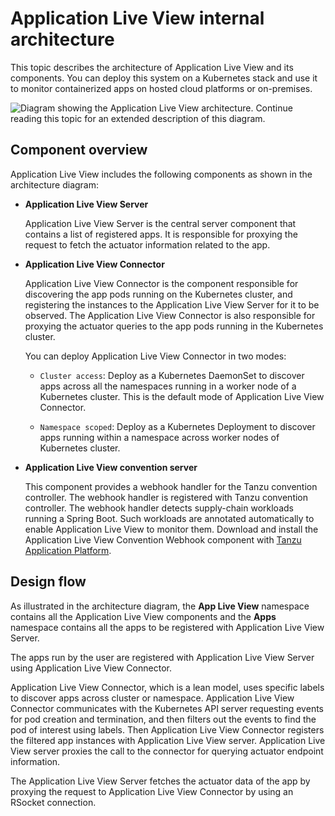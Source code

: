 # Application Live View internal architecture

This topic describes the architecture of Application Live View and its components.
You can deploy this system on a Kubernetes stack and use it to monitor containerized
apps on hosted cloud platforms or on-premises.

![Diagram showing the Application Live View architecture. Continue reading this topic for an extended description of this diagram.](images/architecture-diagram.jpg)

## <a id="component-overview"></a> Component overview

Application Live View includes the following components as shown in the architecture diagram:

- **Application Live View Server**

  Application Live View Server is the central server component that contains a list of registered apps. It is responsible for proxying the request to fetch the actuator information related to the app.


- **Application Live View Connector**

  Application Live View Connector is the component responsible for discovering the app pods running on the Kubernetes cluster, and registering the instances to the Application Live View Server for it to be observed. The Application Live View Connector is also responsible for proxying the actuator queries to the app pods running in the Kubernetes cluster.

  You can deploy Application Live View Connector in two modes:

    * `Cluster access`: Deploy as a Kubernetes DaemonSet to discover apps across all the namespaces running in a worker node of a Kubernetes cluster. This is the default mode of Application Live View Connector.

    * `Namespace scoped`: Deploy as a Kubernetes Deployment to discover apps running within a namespace across worker nodes of Kubernetes cluster.


- **Application Live View convention server**

  This component provides a webhook handler for the Tanzu convention controller. The webhook handler is registered with Tanzu convention controller. The webhook handler detects supply-chain workloads running a Spring Boot. Such workloads are annotated automatically to enable Application Live View to monitor them. Download and install the Application Live View Convention Webhook component with [Tanzu Application Platform](https://network.tanzu.vmware.com/products/tanzu-application-platform/).


## <a id="design-flow"></a> Design flow

As illustrated in the architecture diagram, the **App Live View** namespace contains
all the Application Live View components and the **Apps** namespace contains all the
apps to be registered with Application Live View Server.

The apps run by the user are registered with Application Live View Server using
Application Live View Connector.

Application Live View Connector, which is a lean model, uses specific labels to
discover apps across cluster or namespace.
Application Live View Connector communicates with the Kubernetes API server
requesting events for pod creation and termination, and then filters out the events
to find the pod of interest using labels. Then Application Live View Connector
registers the filtered app instances with Application Live View server.
Application Live View server proxies the call to the connector for querying
actuator endpoint information.

The Application Live View Server fetches the actuator data of the app by proxying
the request to Application Live View Connector by using an RSocket connection.
